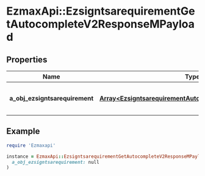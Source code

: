 # EzmaxApi::EzsigntsarequirementGetAutocompleteV2ResponseMPayload

## Properties

| Name | Type | Description | Notes |
| ---- | ---- | ----------- | ----- |
| **a_obj_ezsigntsarequirement** | [**Array&lt;EzsigntsarequirementAutocompleteElementResponse&gt;**](EzsigntsarequirementAutocompleteElementResponse.md) | An array of Ezsigntsarequirement autocomplete element response. |  |

## Example

```ruby
require 'Ezmaxapi'

instance = EzmaxApi::EzsigntsarequirementGetAutocompleteV2ResponseMPayload.new(
  a_obj_ezsigntsarequirement: null
)
```

